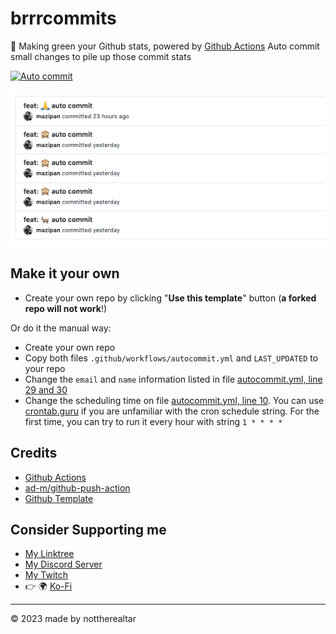 # brrrcommits

🌳 Making green your Github stats, powered by [Github Actions](https://github.com/features/actions)
Auto commit small changes to pile up those commit stats

[![Auto commit](https://github.com/mazipan/auto-commit/workflows/Auto%20commit/badge.svg)](https://github.com/mazipan/auto-commit/actions?query=workflow%3A%22Auto+commit%22)

![](screenshoot.png)

## Make it your own
- Create your own repo by clicking "**Use this template**" button (**a forked repo will not work**!)

Or do it the manual way:

- Create your own repo
- Copy both files `.github/workflows/autocommit.yml` and `LAST_UPDATED` to your repo
- Change the `email` and `name` information listed in file [autocommit.yml, line 29 and 30](https://github.com/nottherealtar/brrrcommits/tree/master/.github/workflows/autocommit.yml#L29)
- Change the scheduling time on file [autocommit.yml, line 10](https://github.com/nottherealtar/brrrcommits/tree/master/.github/workflows/autocommit.yml#L10). You can use [crontab.guru](https://crontab.guru/) if   you are unfamiliar with the cron schedule string. For the first time, you can try to run it every hour with string `1 * * * *`


## Credits

- [Github Actions](https://github.com/features/actions)
- [ad-m/github-push-action](https://github.com/ad-m/github-push-action)
- [Github Template](https://github.com/mazipan/auto-commit.git)

## Consider Supporting me

- [My Linktree](https://bit.ly/nottherealtar)
- [My Discord Server](https://bit.ly/3smqFxK)
- [My Twitch](https://bit.ly/tarstwitch)
- 👉 🌍 [Ko-Fi](https://ko-fi.com/mazipan)

---

© 2023 made by nottherealtar

